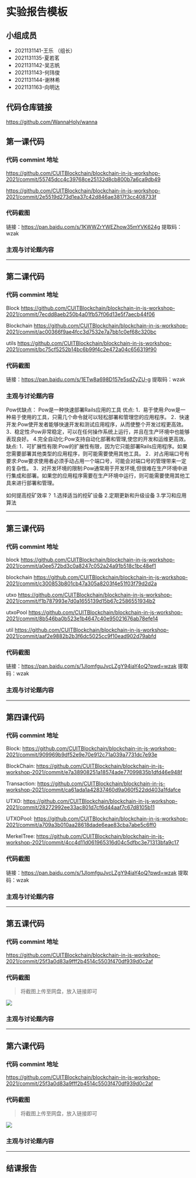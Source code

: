 # 实验报告模板

## 小组成员

- 2021131141-王乐 （组长）
- 2021131135-夏若茗
- 2021131142-吴志帆
- 2021131143-何玮俊
- 2021131144-谢林希
- 2021131163-向明达 


## 代码仓库链接

https://github.com/WannaHoly/wanna



## 第一课代码


### 代码 commint 地址

https://github.com/CUITBlockchain/blockchain-in-js-workshop-2021/commit/55745dcc4c39768ce25132d8cb800b7a6ca9db49

https://github.com/CUITBlockchain/blockchain-in-js-workshop-2021/commit/2e5519d273d1ea37c42d846ae3817f3cc408733f


### 代码截图

链接：https://pan.baidu.com/s/1KWWZrYWEZhow35mYVK624g 
提取码：wzak


### 主观与讨论题内容

---



## 第二课代码


### 代码 commint 地址

Block
https://github.com/CUITBlockchain/blockchain-in-js-workshop-2021/commit/7ecdd8aeb250b4a01fb57f06d13e5f7aecb44f06

Blockchain
https://github.com/CUITBlockchain/blockchain-in-js-workshop-2021/commit/ac00366f9ae4fcc3d7532e7a7bb1c0ef68c320bc

utils
https://github.com/CUITBlockchain/blockchain-in-js-workshop-2021/commit/bc75cf5252b14bc6b99f4c2e472a04c656319f90


### 代码截图

链接：https://pan.baidu.com/s/1ETw8a698D157e5sdZyZU-g 
提取码：wzak


### 主观与讨论题内容
Pow优缺点：
Pow是一种快速部署Rails应用的工具
优点:
1．易于使用:Pow是一种易于使用的工具，只需几个命令就可以轻松部署和管理您的应用程序。
2．快速开发:Pow使开发者能够快速开发和测试应用程序，从而使整个开发过程更高效。
3．稳定性:Pow非常稳定，可以在任何操作系统上运行，并且在生产环境中也能够表现良好。
4.完全自动化:Pow支持自动化部著和管理,使您的开发和运维更高效。
缺点:
1．可扩展性有限:Pow的扩展性有限，因为它只能部署Rails应用程序。如果您需要部署其他类型的应用程序，则可能需要使用其他工具。
2．对占用端口号有要求:Pow要求使用者必须手动占用一个端口号，可能会对端口号的管理带来一定的复杂性。
3．对开发环境的限制:Pow通常用于开发环境,但很难在生产环境中进行集成和部署。如果您的应用程序需要在生产环境中运行，则可能需要使用其他工具来进行部署和管理。

如何提高挖矿效率？
1.选择适当的挖矿设备
2.定期更新和升级设备
3.学习和应用算法


---


## 第三课代码


### 代码 commint 地址

block
https://github.com/CUITBlockchain/blockchain-in-js-workshop-2021/commit/a0ee572bd3c0a8247c052a24a91b518c1bc48ef1

blockchain
https://github.com/CUITBlockchain/blockchain-in-js-workshop-2021/commit/c300853b801cb47a305a8203f4e51f03f79d2d2a

utxo
https://github.com/CUITBlockchain/blockchain-in-js-workshop-2021/commit/f1b787993e7d0a1655139d15b67c2586551934b2

utxoPool
https://github.com/CUITBlockchain/blockchain-in-js-workshop-2021/commit/8b546ba0b523e1b4647c40e95021676ab78efe14

util
https://github.com/CUITBlockchain/blockchain-in-js-workshop-2021/commit/aaf2e9882b2b3f6dc5025cc9f10ead902d79abfd


### 代码截图

链接：https://pan.baidu.com/s/1JIomfguJvcLZgY94iaY4oQ?pwd=wzak 
提取码：wzak


### 主观与讨论题内容



---




## 第四课代码


### 代码 commint 地址

Block:
https://github.com/CUITBlockchain/blockchain-in-js-workshop-2021/commit/909969b9df52e9e70e912c71a039a7731dc7e93e

BlockChain:
https://github.com/CUITBlockchain/blockchain-in-js-workshop-2021/commit/e7a38908251a18574ade77099835b1dfd46e948f

Transaction:
https://github.com/CUITBlockchain/blockchain-in-js-workshop-2021/commit/ca61ada1a42837460d9a060f522dd403a1fdafce

UTXO:
https://github.com/CUITBlockchain/blockchain-in-js-workshop-2021/commit/28272992ee33ac801d7cf6d44aaf7c67d8105b11

UTXOPool:
https://github.com/CUITBlockchain/blockchain-in-js-workshop-2021/commit/a709a3b010aa28618dade6eae83cba7abe5c6ff0

MerkelTree:
https://github.com/CUITBlockchain/blockchain-in-js-workshop-2021/commit/4cc4d11d061965316d04c5dfbc3e71313bfa9c17


### 代码截图

链接：https://pan.baidu.com/s/1JIomfguJvcLZgY94iaY4oQ?pwd=wzak 
提取码：wzak


### 主观与讨论题内容



---




## 第五课代码


### 代码 commint 地址

https://github.com/CUITBlockchain/blockchain-in-js-workshop-2021/commit/25f3a0d83a9fff2b4514c5503f470df939d0c2af


### 代码截图

> 将截图上传至网盘，放入链接即可

![](链接)


### 主观与讨论题内容



---




## 第六课代码


### 代码 commint 地址

https://github.com/CUITBlockchain/blockchain-in-js-workshop-2021/commit/25f3a0d83a9fff2b4514c5503f470df939d0c2af


### 代码截图

> 将截图上传至网盘，放入链接即可

![](图片链接放这里)


### 主观与讨论题内容



---


## 结课报告





